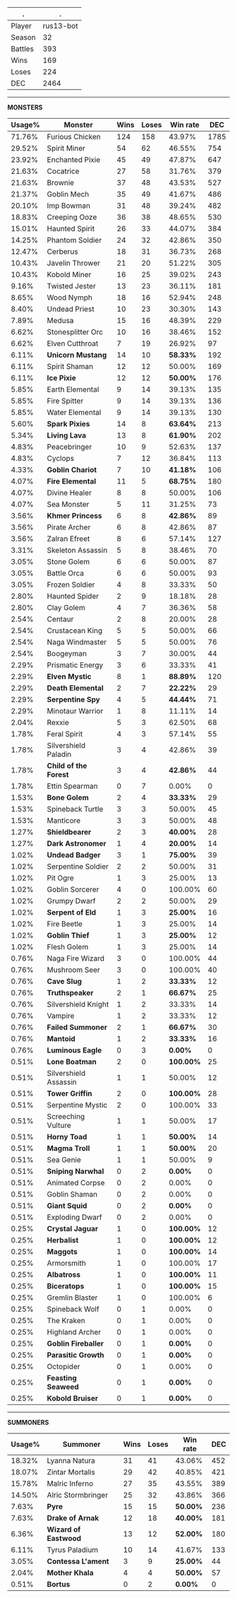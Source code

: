 .|.
|-|-
Player|rus13-bot
Season|32
Battles|393
Wins|169
Loses|224
DEC|2464

---
**MONSTERS**

Usage%|Monster|Wins|Loses|Win rate|DEC|
-|-|-|-|-|-|
71.76%|Furious Chicken|124|158|43.97%|1785|
29.52%|Spirit Miner|54|62|46.55%|754|
23.92%|Enchanted Pixie|45|49|47.87%|647|
21.63%|Cocatrice|27|58|31.76%|379|
21.63%|Brownie|37|48|43.53%|527|
21.37%|Goblin Mech|35|49|41.67%|486|
20.10%|Imp Bowman|31|48|39.24%|482|
18.83%|Creeping Ooze|36|38|48.65%|530|
15.01%|Haunted Spirit|26|33|44.07%|384|
14.25%|Phantom Soldier|24|32|42.86%|350|
12.47%|Cerberus|18|31|36.73%|268|
10.43%|Javelin Thrower|21|20|51.22%|305|
10.43%|Kobold Miner|16|25|39.02%|243|
9.16%|Twisted Jester|13|23|36.11%|181|
8.65%|Wood Nymph|18|16|52.94%|248|
8.40%|Undead Priest|10|23|30.30%|143|
7.89%|Medusa|15|16|48.39%|229|
6.62%|Stonesplitter Orc|10|16|38.46%|152|
6.62%|Elven Cutthroat|7|19|26.92%|97|
6.11%|**Unicorn Mustang**|14|10|**58.33%**|192|
6.11%|Spirit Shaman|12|12|50.00%|169|
6.11%|**Ice Pixie**|12|12|**50.00%**|176|
5.85%|Earth Elemental|9|14|39.13%|135|
5.85%|Fire Spitter|9|14|39.13%|136|
5.85%|Water Elemental|9|14|39.13%|130|
5.60%|**Spark Pixies**|14|8|**63.64%**|213|
5.34%|**Living Lava**|13|8|**61.90%**|202|
4.83%|Peacebringer|10|9|52.63%|137|
4.83%|Cyclops|7|12|36.84%|113|
4.33%|**Goblin Chariot**|7|10|**41.18%**|106|
4.07%|**Fire Elemental**|11|5|**68.75%**|180|
4.07%|Divine Healer|8|8|50.00%|106|
4.07%|Sea Monster|5|11|31.25%|73|
3.56%|**Khmer Princess**|6|8|**42.86%**|89|
3.56%|Pirate Archer|6|8|42.86%|87|
3.56%|Zalran Efreet|8|6|57.14%|127|
3.31%|Skeleton Assassin|5|8|38.46%|70|
3.05%|Stone Golem|6|6|50.00%|87|
3.05%|Battle Orca|6|6|50.00%|93|
3.05%|Frozen Soldier|4|8|33.33%|50|
2.80%|Haunted Spider|2|9|18.18%|28|
2.80%|Clay Golem|4|7|36.36%|58|
2.54%|Centaur|2|8|20.00%|28|
2.54%|Crustacean King|5|5|50.00%|66|
2.54%|Naga Windmaster|5|5|50.00%|76|
2.54%|Boogeyman|3|7|30.00%|44|
2.29%|Prismatic Energy|3|6|33.33%|41|
2.29%|**Elven Mystic**|8|1|**88.89%**|120|
2.29%|**Death Elemental**|2|7|**22.22%**|29|
2.29%|**Serpentine Spy**|4|5|**44.44%**|71|
2.29%|Minotaur Warrior|1|8|11.11%|14|
2.04%|Rexxie|5|3|62.50%|68|
1.78%|Feral Spirit|4|3|57.14%|55|
1.78%|Silvershield Paladin|3|4|42.86%|39|
1.78%|**Child of the Forest**|3|4|**42.86%**|44|
1.78%|Ettin Spearman|0|7|0.00%|0|
1.53%|**Bone Golem**|2|4|**33.33%**|29|
1.53%|Spineback Turtle|3|3|50.00%|45|
1.53%|Manticore|3|3|50.00%|48|
1.27%|**Shieldbearer**|2|3|**40.00%**|28|
1.27%|**Dark Astronomer**|1|4|**20.00%**|14|
1.02%|**Undead Badger**|3|1|**75.00%**|39|
1.02%|Serpentine Soldier|2|2|50.00%|31|
1.02%|Pit Ogre|1|3|25.00%|13|
1.02%|Goblin Sorcerer|4|0|100.00%|60|
1.02%|Grumpy Dwarf|2|2|50.00%|29|
1.02%|**Serpent of Eld**|1|3|**25.00%**|16|
1.02%|Fire Beetle|1|3|25.00%|14|
1.02%|**Goblin Thief**|1|3|**25.00%**|12|
1.02%|Flesh Golem|1|3|25.00%|14|
0.76%|Naga Fire Wizard|3|0|100.00%|44|
0.76%|Mushroom Seer|3|0|100.00%|40|
0.76%|**Cave Slug**|1|2|**33.33%**|12|
0.76%|**Truthspeaker**|2|1|**66.67%**|25|
0.76%|Silvershield Knight|1|2|33.33%|14|
0.76%|Vampire|1|2|33.33%|12|
0.76%|**Failed Summoner**|2|1|**66.67%**|30|
0.76%|**Mantoid**|1|2|**33.33%**|16|
0.76%|**Luminous Eagle**|0|3|**0.00%**|0|
0.51%|**Lone Boatman**|2|0|**100.00%**|25|
0.51%|Silvershield Assassin|1|1|50.00%|12|
0.51%|**Tower Griffin**|2|0|**100.00%**|28|
0.51%|Serpentine Mystic|2|0|100.00%|33|
0.51%|Screeching Vulture|1|1|50.00%|17|
0.51%|**Horny Toad**|1|1|**50.00%**|14|
0.51%|**Magma Troll**|1|1|**50.00%**|20|
0.51%|Sea Genie|1|1|50.00%|9|
0.51%|**Sniping Narwhal**|0|2|**0.00%**|0|
0.51%|Animated Corpse|0|2|0.00%|0|
0.51%|Goblin Shaman|0|2|0.00%|0|
0.51%|**Giant Squid**|0|2|**0.00%**|0|
0.51%|Exploding Dwarf|0|2|0.00%|0|
0.25%|**Crystal Jaguar**|1|0|**100.00%**|12|
0.25%|**Herbalist**|1|0|**100.00%**|12|
0.25%|**Maggots**|1|0|**100.00%**|14|
0.25%|Armorsmith|1|0|100.00%|17|
0.25%|**Albatross**|1|0|**100.00%**|11|
0.25%|**Biceratops**|1|0|**100.00%**|15|
0.25%|Gremlin Blaster|1|0|100.00%|6|
0.25%|Spineback Wolf|0|1|0.00%|0|
0.25%|The Kraken|0|1|0.00%|0|
0.25%|Highland Archer|0|1|0.00%|0|
0.25%|**Goblin Fireballer**|0|1|**0.00%**|0|
0.25%|**Parasitic Growth**|0|1|**0.00%**|0|
0.25%|Octopider|0|1|0.00%|0|
0.25%|**Feasting Seaweed**|0|1|**0.00%**|0|
0.25%|**Kobold Bruiser**|0|1|**0.00%**|0|

---
**SUMMONERS**

Usage%|Summoner|Wins|Loses|Win rate|DEC|
-|-|-|-|-|-|
18.32%|Lyanna Natura|31|41|43.06%|452|
18.07%|Zintar Mortalis|29|42|40.85%|421|
15.78%|Malric Inferno|27|35|43.55%|389|
14.50%|Alric Stormbringer|25|32|43.86%|366|
7.63%|**Pyre**|15|15|**50.00%**|236|
7.63%|**Drake of Arnak**|12|18|**40.00%**|181|
6.36%|**Wizard of Eastwood**|13|12|**52.00%**|180|
6.11%|Tyrus Paladium|10|14|41.67%|133|
3.05%|**Contessa L'ament**|3|9|**25.00%**|44|
2.04%|**Mother Khala**|4|4|**50.00%**|57|
0.51%|**Bortus**|0|2|**0.00%**|0|

